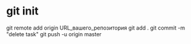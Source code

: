 # git init
git remote add origin URL_вашего_репозитория
git add .
git commit -m "delete task"
git push -u origin master
